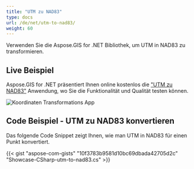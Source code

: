 ```yaml
---
title: "UTM zu NAD83"
type: docs
url: /de/net/utm-to-nad83/
weight: 60
---
```


Verwenden Sie die Aspose.GIS for .NET Bibliothek, um UTM in NAD83 zu transformieren.

## **Live Beispiel**

Aspose.GIS for .NET präsentiert Ihnen online kostenlos die ["UTM zu NAD83"](https://products.aspose.app/gis/transformation/utm-to-nad83) Anwendung, wo Sie die Funktionalität und Qualität testen können.

![Koordinaten Transformations App](transform-coordinates.png)

## **Code Beispiel - UTM zu NAD83 konvertieren**

Das folgende Code Snippet zeigt Ihnen, wie man UTM in NAD83 für einen Punkt konvertiert.

{{< gist "aspose-com-gists" "10f3783b9581d10bc69dbada42705d2c" "Showcase-CSharp-utm-to-nad83.cs" >}}
